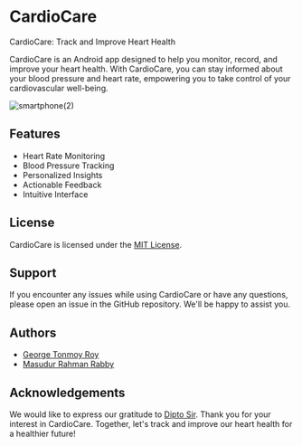 # CardioCare

CardioCare: Track and Improve Heart Health

CardioCare is an Android app designed to help you monitor, record, and improve your heart health. With CardioCare, you can stay informed about your blood pressure and heart rate, empowering you to take control of your cardiovascular well-being.

![smartphone(2)](https://github.com/george07-t/CardioCare/assets/68592871/c30a7fdf-614b-4ba2-aa8f-5a9c70c89e33)



## Features

- Heart Rate Monitoring
- Blood Pressure Tracking
- Personalized Insights
- Actionable Feedback
- Intuitive Interface



## License

CardioCare is licensed under the [MIT License](https://github.com/george07-t/CardioCare/files/11914425/sodapdf-converted.pdf).



## Support

If you encounter any issues while using CardioCare or have any questions, please open an issue in the GitHub repository. We'll be happy to assist you.



## Authors

- [George Tonmoy Roy](https://github.com/george07-t)
- [Masudur Rahman Rabby](https://github.com/Masudur-rahman-rabby)


## Acknowledgements

We would like to express our gratitude to [Dipto Sir](https://awesomeopensource.com/project/elangosundar/awesome-README-templates). Thank you for your interest in CardioCare. Together, let's track and improve our heart health for a healthier future!


